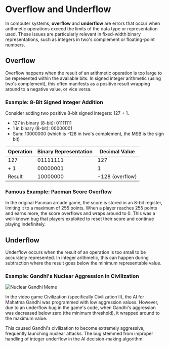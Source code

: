 # Overflow and Underflow

In computer systems, **overflow** and **underflow** are errors that occur when arithmetic operations exceed the limits of the data type or representation used. These issues are particularly relevant in fixed-width binary representations, such as integers in two's complement or floating-point numbers.

## Overflow

Overflow happens when the result of an arithmetic operation is too large to be represented within the available bits. In signed integer arithmetic (using two's complement), this often manifests as a positive result wrapping around to a negative value, or vice versa.

### Example: 8-Bit Signed Integer Addition

Consider adding two positive 8-bit signed integers: 127 + 1.

- 127 in binary (8-bit): 01111111
- 1 in binary (8-bit): 00000001
- Sum: 10000000 (which is -128 in two's complement, the MSB is the sign bit)

| Operation | Binary Representation | Decimal Value |
|-----------|-----------------------|---------------|
| 127       | 01111111              | 127           |
| + 1       | 00000001              | 1             |
| Result    | 10000000              | -128 (overflow) |

### Famous Example: Pacman Score Overflow

In the original Pacman arcade game, the score is stored in an 8-bit register, limiting it to a maximum of 255 points. When a player reaches 255 points and earns more, the score overflows and wraps around to 0. This was a well-known bug that players exploited to reset their score and continue playing indefinitely.

## Underflow

Underflow occurs when the result of an operation is too small to be accurately represented. In integer arithmetic, this can happen during subtraction where the result goes below the minimum representable value.

### Example: Gandhi's Nuclear Aggression in Civilization

![Nuclear Gandhi Meme](https://www.kxnet.com/wp-content/uploads/sites/16/2023/02/5f9.jpg?resize=640,400)

In the video game Civilization (specifically Civilization II), the AI for Mahatma Gandhi was programmed with low aggression values. However, due to an underflow bug in the game's code, when Gandhi's aggression was decreased below zero (the minimum threshold), it wrapped around to the maximum value. 

This caused Gandhi's civilization to become extremely aggressive, frequently launching nuclear attacks. The bug stemmed from improper handling of integer underflow in the AI decision-making algorithm.
